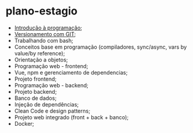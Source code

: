 # plano-estagio

* [Introdução à programação](https://github.com/InnovaConnect/plano-estagio/blob/main/01-introducao-programacao.md);
* [Versionamento com GIT](https://github.com/InnovaConnect/plano-estagio/blob/main/02-versionamento-com-git);
* Trabalhando com bash;
* Conceitos base em programação (compiladores, sync/async, vars by value/by reference);
* Orientação a objetos;
* Programação web - frontend;
* Vue, npm e gerenciamento de dependencias;
* Projeto frontend;
* Programação web - backend;
* Projeto backend;
* Banco de dados;
* Injeção de dependências;
* Clean Code e design patterns;
* Projeto web integrado (front + back + banco); 
* Docker;
